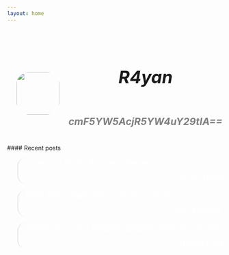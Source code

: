 ```yaml
---
layout: home
---
```

<p style="color: transparent;">z</p>

<div style="display:flex">

<img src="https://avatars.githubusercontent.com/u/45489155?v=4" width="100" height="100" style="border: 2px solid white !important;border-radius: 30px;margin: auto;display: block;">
<div>
<h5 style="font-size:40px;text-align:center">R4yan</h5>

<!--<h5 style="font-size:23px;text-align:center;color:gray">Developer. InfoSec.</h5>-->

<h5 style="font-size:23px;text-align:center;color:gray">cmF5YW5AcjR5YW4uY29tIA==</h5>
</div>
</div>
#### Recent posts

<br>

<blockquote style="border-radius: 20px;">

<a href="/2021/11/09/scanning-north-korean-internet/" style="text-decoration: none !important;font-size: 20px;color: white;">Scanning North Korean internet<p style="text-align: right;"> 2021/11/09</p></a>

</blockquote>

<blockquote style="border-radius: 20px;">

<a href="/2021/09/02/THM-Basic-malware-reverse-engineering/" style="text-decoration: none !important;font-size: 20px;color: white;">THM Basic malware reverse engineering<p style="text-align: right;">2021/09/02</p></a>    

</blockquote>

<blockquote style="border-radius: 20px;">

<a href="/2020/07/23/stegbrute-fast-steganography-brute-force-tool/" style="text-decoration: none !important;font-size: 20px;color: white;">Stegbrute - Fast Steganography brute-force tool<p style="text-align: right;">2020/07/23</p></a>    

</blockquote>